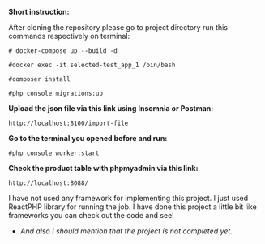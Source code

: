 **Short instruction:**

After cloning the repository please go to project directory run this commands respectively on terminal:
````
# docker-compose up --build -d

#docker exec -it selected-test_app_1 /bin/bash

#composer install

#php console migrations:up
````

**Upload the json file via this link using Insomnia or Postman:**
````
http://localhost:8100/import-file
````
**Go to the terminal you opened before and run:**
````
#php console worker:start
````

**Check the product table with phpmyadmin via this link:**
````
http://localhost:8088/
````

I have not used any framework for implementing this project. I just used ReactPHP library for running the job.
I have done this project a little bit like frameworks you can check out the code and see!
     

* *And also I should mention that the project is not completed yet.*
